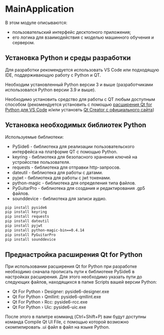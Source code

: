# MainApplication

В этом модуле описываются:
* пользовательский интерфейс десктопного приложения;
* его логика для взаимодействия с моделью машинного обучения и сервером.

## Установка Python и среды разработки
Для разработки рекомендуется использовать VS Code или подходящую IDE, поддерживающую работу с Python и QT.

Необходим установленный Python версии 3 и выше (разработчиками использовался Python версии 3.9 и выше).

Необходимо установить средство для работы с QT любым доступным способом (рекомендуется установить с помощью [расширения Qt for Python для VS Code](https://marketplace.visualstudio.com/items?itemName=seanwu.vscode-qt-for-python) и/или установть [Qt Creator с официального сайта](https://www.qt.io/product/development-tools))

## Установка необходимых библиотек Python
Используемые библиотеки:</br>
* PySide6 - библиотека для реализации пользовательского интерфейса на платформе QT с помощью Python.</br>
* keyring - библиотека для безопасного хранения ключей на устройсстве пользователя.</br>
* requests - библиотека для отправки http-запросов.</br>
* dateutil - библиотека для работы с датами.</br>
* pyjwt - библиотека для работы с jwt токенами.</br>
* python-magic - библиотека для определения типа файлов.</br>
* PyGuitarPro - библиотека для создания и редактирования .gp5 файлов.</br>
* sounddevice - библиотека для записи аудио.</br>
```bash
pip install pyside6
pip install keyring
pip install requests
pip install dateutil
pip install pyjwt
pip install python-magic-bin==0.4.14
pip install PyGuitarPro
pip install sounddevice
```

## Преднастройка расширения Qt for Python
При использовании расширения Qt for Python при разработке необходимо сначала прописать пути к библиотеке PySide6 в настройках расширения. Для этого необходимо указать пути до следующих файлов, находящихся в папке Scripts вашей версии Python:

* Qt For Python › Designer: pyside6-designer.exe
* Qt For Python › Qmllint: pyside6-qmllint.exe
* Qt For Python › Rcc: pyside6-rcc.exe
* Qt For Python › Uic: pyside6-uic.exe

После этого в палитре комманд (Ctrl+Shift+P) вам будут доступны команда Compile Qt UI File, с помощью которой возможно скомпилировать .ui файл в файл на языке Python.
